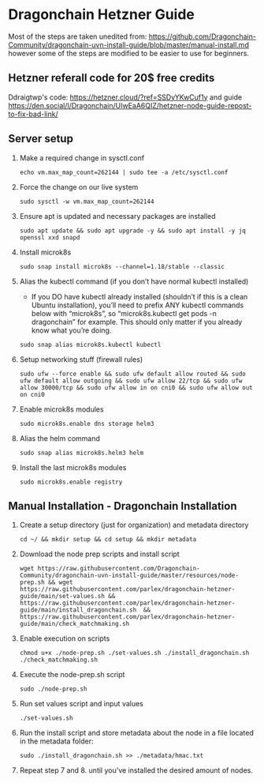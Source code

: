 # Dragonchain Hetzner Guide

Most of the steps are taken unedited from: https://github.com/Dragonchain-Community/dragonchain-uvn-install-guide/blob/master/manual-install.md however some of the steps are modified to be easier to use for beginners.

## Hetzner referall code for 20$ free credits
Ddraigtwp's code: https://hetzner.cloud/?ref=SSDyYKwCuf1y and guide https://den.social/l/Dragonchain/UIwEaA6QIZ/hetzner-node-guide-repost-to-fix-bad-link/

## Server setup 

1. Make a required change in sysctl.conf

   ```echo vm.max_map_count=262144 | sudo tee -a /etc/sysctl.conf```

2. Force the change on our live system

   ```sudo sysctl -w vm.max_map_count=262144```

3. Ensure apt is updated and necessary packages are installed

    ```sudo apt update && sudo apt upgrade -y && sudo apt install -y jq openssl xxd snapd```

4. Install microk8s

    ```sudo snap install microk8s --channel=1.18/stable --classic```

5. Alias the kubectl command (if you don’t have normal kubectl installed)
    - If you DO have kubectl already installed (shouldn’t if this is a clean Ubuntu installation), you’ll need to prefix ANY kubectl commands below with “microk8s”, so “microk8s.kubectl get pods -n dragonchain” for example. This should only matter if you already know what you’re doing.

    ```sudo snap alias microk8s.kubectl kubectl```

6. Setup networking stuff (firewall rules)

    ```sudo ufw --force enable && sudo ufw default allow routed && sudo ufw default allow outgoing && sudo ufw allow 22/tcp && sudo ufw allow 30000/tcp && sudo ufw allow in on cni0 && sudo ufw allow out on cni0```

7. Enable microk8s modules

    ```sudo microk8s.enable dns storage helm3```

8. Alias the helm command 

    ```sudo snap alias microk8s.helm3 helm```

9. Install the last microk8s modules

    ```sudo microk8s.enable registry```


## Manual Installation - Dragonchain Installation

1. Create a setup directory (just for organization) and metadata directory

    ```cd ~/ && mkdir setup && cd setup && mkdir metadata```

2. Download the node prep scripts and install script

    ```wget https://raw.githubusercontent.com/Dragonchain-Community/dragonchain-uvn-install-guide/master/resources/node-prep.sh && wget https://raw.githubusercontent.com/parlex/dragonchain-hetzner-guide/main/set-values.sh && https://raw.githubusercontent.com/parlex/dragonchain-hetzner-guide/main/install_dragonchain.sh  && https://raw.githubusercontent.com/parlex/dragonchain-hetzner-guide/main/check_matchmaking.sh```

3. Enable execution on scripts

    ```chmod u+x ./node-prep.sh ./set-values.sh ./install_dragonchain.sh ./check_matchmaking.sh```

4. Execute the node-prep.sh script

    ```sudo ./node-prep.sh```

7. Run set values script and input values

   ```./set-values.sh```

8. Run the install script and store metadata about the node in a file located in the metadata folder:

   ```sudo ./install_dragonchain.sh >> ./metadata/hmac.txt```

9. Repeat step 7 and 8. until you've installed the desired amount of nodes.
